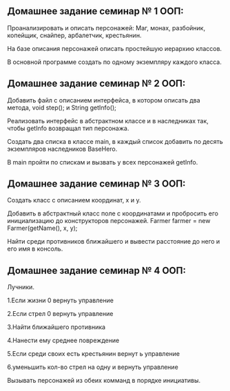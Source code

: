 ## Домашнее задание семинар № 1 ООП:

Проанализировать и описать персонажей: Маг, монах, разбойник, копейщик, снайпер, арбалетчик, крестьянин.

На базе описания персонажей описать простейшую иерархию классов.
 
В основной программе создать по одному экземпляру каждого класса.

## Домашнее задание семинар № 2 ООП:

Добавить файл с описанием интерфейса, в котором описать два метода, void step(); и String getInfo();

Реализовать интерфейс в абстрактном классе и в наследниках так, чтобы getInfo возвращал тип персонажа.

Создать два списка в классе main, в каждый список добавить по десять экземпляров наследников BaseHero.

В main пройти по спискам и вызвать у всех персонажей getInfo.

## Домашнее задание семинар № 3 ООП:

Создать класс с описанием координат, x и y.

Добавить в абстрактный класс поле с координатами и пробросить его инициализацию до конструкторов персонажей. Farmer farmer = new Farmer(getName(), x, y);

Найти среди противников ближайшего и вывести расстояние до него и его имя в консоль.

## Домашнее задание семинар № 4 ООП:

Лучники.

1.Если жизни 0 вернуть управление

2.Если стрел 0 вернуть управление

3.Найти ближайшего противника

4.Нанести ему среднее повреждение

5.Если среди своих есть крестьянин вернут ь управление

6.уменьшить кол-во стрел на одну и вернуть управление

Вызывать персонажей из обеих комманд в порядке инициативы.